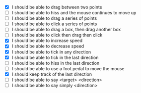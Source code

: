 - [x] I should be able to drag between two points
- [ ] I should be able to hiss and the mouse continues to move up
- [ ] I should be able to drag a series of points
- [ ] I should be able to click a series of points
- [ ] I should be able to drag a box, then drag another box
- [ ] I should be able to click then drag then click
- [x] I should be able to increase speed
- [x] I should be able to decrease speed
- [x] I should be able to tick in any direction
- [x] I should be able to tick in the last direction
- [ ] I should be able to hiss in the last direction
- [ ] I should be able to use a foot pedal to move the mouse
- [x] I should keep track of the last direction
- [ ] I should be able to say \<target\> \<direction\>
- [ ] I should be able to say simply \<direction\>
